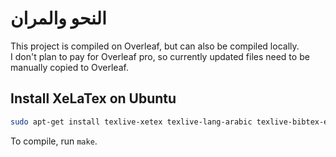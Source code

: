 # النحو والمران

This project is compiled on Overleaf, but can also be compiled locally.  
I don't plan to pay for Overleaf pro, so currently updated files need to be manually copied to Overleaf.

## Install XeLaTex on Ubuntu

```bash
sudo apt-get install texlive-xetex texlive-lang-arabic texlive-bibtex-extra biber texlive-fonts-extra
```

To compile, run `make`.
